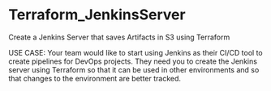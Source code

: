 # Terraform_JenkinsServer
Create a Jenkins Server that saves Artifacts in S3 using Terraform

USE CASE: Your team would like to start using Jenkins as their CI/CD tool to create pipelines for DevOps projects. 
They need you to create the Jenkins server using Terraform so that it can be used in other environments and so that changes to the environment are better tracked. 
